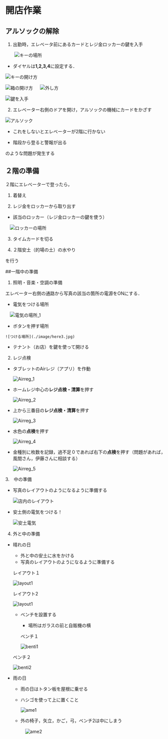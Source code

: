 # 開店作業
## アルソックの解除
   
   1. 出勤時，エレベータ前にあるカードとレジ金ロッカーの鍵を入手
   
　　![キーの場所](./image/key_1.jpg)
   
   - ダイヤルは**1,2,3,4**に設定する．
     
   ![キーの開け方](./image/key_2.jpg)
   
   ![箱の開け方](./image/key_3.jpg)
   　
   ![外し方](./image/key_4.jpg)
   
   ![鍵を入手](./image/key_5.jpg)　　
   
   2. エレベーター右側のドアを開け，アルソックの機械にカードをかざす
   
   ![アルソック](./image/alsock.jpg)
   
   - これをしないとエレベーターが2階に行かない
   
   - 階段から登ると警報が出る
   
   のような問題が発生する
   
## ２階の準備
   
   ２階にエレベーターで登ったら，
   
   1. 着替え
   
   2. レジ金をロッカーから取り出す

   - 該当のロッカー（レジ金ロッカーの鍵を使う）
    
   　![ロッカーの場所](./image/locker.jpg)
    
   3. タイムカードを切る
   
   4. ２階安土（的場の土）の水やり  
   
   を行う


 ##一階中の準備
   
   1. 照明・音楽・空調の準備

   エレベーター右側の通路から写真の該当の箇所の電源をONにする．
   
   - 電気をつける場所

   　![電気の場所_1](./image/here1.jpg)

   - ボタンを押す場所
   
    ![つける場所](./image/here3.jpg)

   - テナント（お店）を鍵を使って開ける
   
   2. レジ点検

   - タブレットのAirレジ（アプリ）を作動
   
       ![Airreg_1](./image/airreg_1.jpg)
   
   - ホームレジ中心の**レジ点検・清算**を押す
   
       ![Airreg_2](./image/airreg_2.jpg)
   
   - 上から三番目の**レジ点検・清算**を押す
   
       ![Airreg_3](./image/airreg_3.jpg)
   
   - 水色の**点検**を押す
   
       ![Airreg_4](./images/airreg_4.jpg)
      
   - 金種別に枚数を記録，過不足０であれば右下の**点検**を押す（問題があれば，風間さん，伊藤さんに相談する）
      
      ![Airreg_5](./image/airreg_5.jpg)
      
      
   3.　中の準備

   - 写真のレイアウトのようになるように準備する
   
      ![店内のレイアウト](./image/store_inside.jpg)
   
   - 安土側の電気をつける！
   
      ![安土電気](./image/ele1.jpg)
   
   4. 外と中の準備

   - 晴れの日
  
      - 外と中の安土に水をかける
      - 写真のレイアウトのようになるように準備する

     レイアウト１
     
        ![layout1](./image/outside_1.jpg)

     レイアウト2
     
        ![layout1](./image/outside_2.jpg)

     - ベンチを設置する
        - 場所はガラスの前と自販機の横
          
       ベンチ１
     
        ![benti1](./image/benti_1.jpg)
       
     ベンチ２
     
        ![benti2](./image/benti_2.jpg)
     
   - 雨の日
     
      - 雨の日はトタン板を屋根に乗せる
        
      - ハシゴを使って上に置くこと
        
         ![ame1](./image/ame1.jpg)
        
     - 外の椅子，矢立，かご，弓，ベンチ2は中にしまう
       
       　![ame2](./image/ame2.jpg)
         
